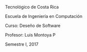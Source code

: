 Tecnológico de Costa Rica

Escuela de Ingeniería en Computación

Curso: Deseño de Software

Profesor: Luis Montoya P

Semestre I, 2017


